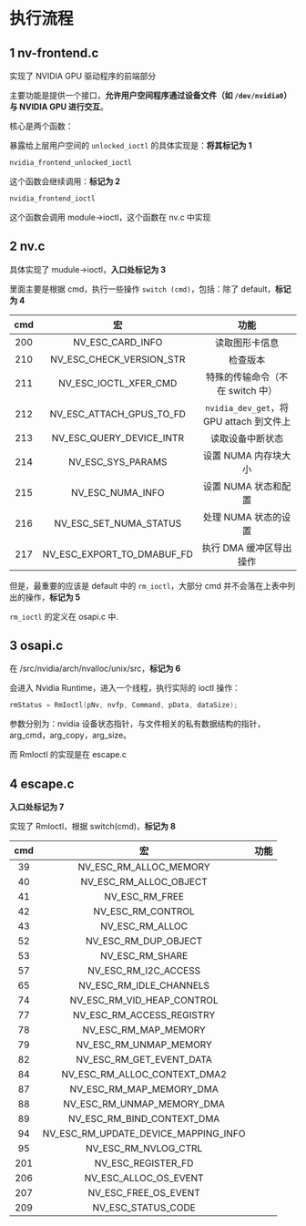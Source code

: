 # 执行流程

## 1 nv-frontend.c

实现了 NVIDIA GPU 驱动程序的前端部分

主要功能是提供一个接口，**允许用户空间程序通过设备文件（如 `/dev/nvidia0`）与 NVIDIA GPU 进行交互**。

核心是两个函数：

暴露给上层用户空间的 `unlocked_ioctl` 的具体实现是：**将其标记为 1**

```c++
nvidia_frontend_unlocked_ioctl
```

这个函数会继续调用：**标记为 2**

```c++
nvidia_frontend_ioctl
```

这个函数会调用 module->ioctl，这个函数在 nv.c 中实现

## 2 nv.c

具体实现了 mudule->ioctl，**入口处标记为 3**

里面主要是根据 cmd，执行一些操作 `switch (cmd)`，包括：除了 default，**标记为 4**

| cmd  |             宏             |                   功能                   |
| :--: | :------------------------: | :--------------------------------------: |
| 200  |      NV_ESC_CARD_INFO      |              读取图形卡信息              |
| 210  |  NV_ESC_CHECK_VERSION_STR  |                 检查版本                 |
| 211  |   NV_ESC_IOCTL_XFER_CMD    |     特殊的传输命令（不在 switch 中）     |
| 212  |  NV_ESC_ATTACH_GPUS_TO_FD  | `nvidia_dev_get`，将 GPU attach 到文件上 |
| 213  |  NV_ESC_QUERY_DEVICE_INTR  |             读取设备中断状态             |
| 214  |     NV_ESC_SYS_PARAMS      |           设置 NUMA 内存块大小           |
| 215  |      NV_ESC_NUMA_INFO      |           设置 NUMA 状态和配置           |
| 216  |   NV_ESC_SET_NUMA_STATUS   |           处理 NUMA 状态的设置           |
| 217  | NV_ESC_EXPORT_TO_DMABUF_FD |         执行 DMA 缓冲区导出操作          |

但是，最重要的应该是 default 中的 `rm_ioctl`，大部分 cmd 并不会落在上表中列出的操作，**标记为 5**

`rm_ioctl` 的定义在 osapi.c 中.

## 3 osapi.c

在 /src/nvidia/arch/nvalloc/unix/src，**标记为 6**

会进入 Nvidia Runtime，进入一个线程，执行实际的 ioctl 操作：

```c
rmStatus = RmIoctl(pNv, nvfp, Command, pData, dataSize);
```

参数分别为：nvidia 设备状态指针，与文件相关的私有数据结构的指针，arg_cmd，arg_copy，arg_size。

而 RmIoctl 的实现是在 escape.c 

## 4 escape.c

**入口处标记为 7**

实现了 RmIoctl，根据 switch(cmd)，**标记为 8**

| cmd  |                  宏                  | 功能 |
| :--: | :----------------------------------: | :--: |
|  39  |        NV_ESC_RM_ALLOC_MEMORY        |      |
|  40  |        NV_ESC_RM_ALLOC_OBJECT        |      |
|  41  |            NV_ESC_RM_FREE            |      |
|  42  |          NV_ESC_RM_CONTROL           |      |
|  43  |           NV_ESC_RM_ALLOC            |      |
|  52  |         NV_ESC_RM_DUP_OBJECT         |      |
|  53  |           NV_ESC_RM_SHARE            |      |
|  57  |         NV_ESC_RM_I2C_ACCESS         |      |
|  65  |       NV_ESC_RM_IDLE_CHANNELS        |      |
|  74  |      NV_ESC_RM_VID_HEAP_CONTROL      |      |
|  77  |      NV_ESC_RM_ACCESS_REGISTRY       |      |
|  78  |         NV_ESC_RM_MAP_MEMORY         |      |
|  79  |        NV_ESC_RM_UNMAP_MEMORY        |      |
|  82  |       NV_ESC_RM_GET_EVENT_DATA       |      |
|  84  |     NV_ESC_RM_ALLOC_CONTEXT_DMA2     |      |
|  87  |       NV_ESC_RM_MAP_MEMORY_DMA       |      |
|  88  |      NV_ESC_RM_UNMAP_MEMORY_DMA      |      |
|  89  |      NV_ESC_RM_BIND_CONTEXT_DMA      |      |
|  94  | NV_ESC_RM_UPDATE_DEVICE_MAPPING_INFO |      |
|  95  |         NV_ESC_RM_NVLOG_CTRL         |      |
| 201  |          NV_ESC_REGISTER_FD          |      |
| 206  |        NV_ESC_ALLOC_OS_EVENT         |      |
| 207  |         NV_ESC_FREE_OS_EVENT         |      |
| 209  |          NV_ESC_STATUS_CODE          |      |

